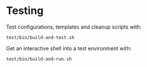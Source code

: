 # Testing

Test configurations, templates and cleanup scripts with:

```shell
test/bin/build-and-test.sh
```

Get an interactive shell into a test environment with:

```shell
test/bin/build-and-run.sh
```
